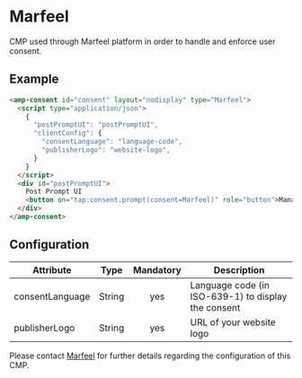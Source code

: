 <!---
Copyright 2019 The AMP HTML Authors. All Rights Reserved.

Licensed under the Apache License, Version 2.0 (the "License");
you may not use this file except in compliance with the License.
You may obtain a copy of the License at

      http://www.apache.org/licenses/LICENSE-2.0

Unless required by applicable law or agreed to in writing, software
distributed under the License is distributed on an "AS-IS" BASIS,
WITHOUT WARRANTIES OR CONDITIONS OF ANY KIND, either express or implied.
See the License for the specific language governing permissions and
limitations under the License.
-->

# Marfeel

CMP used through Marfeel platform in order to handle and enforce user consent.

## Example

```html
<amp-consent id="consent" layout="nodisplay" type="Marfeel">
  <script type="application/json">
    {
      "postPromptUI": "postPromptUI",
      "clientConfig": {
        "consentLanguage": "language-code",
        "publisherLogo": "website-logo",
      }
    }
  </script>
  <div id="postPromptUI">
    Post Prompt UI
    <button on="tap:consent.prompt(consent=Marfeel)" role="button">Manage</button>
  </div>
</amp-consent>
```

## Configuration

| Attribute        |  Type  | Mandatory | Description                                                       |
| ---------------- | :----: | :-------:                                                                     |----------------------------------------------------------------------------------------------------------- |
| consentLanguage        | String |    yes    | Language code (in ISO-639-1) to display the consent         |
| publisherLogo          | String |    yes    | URL of your website logo                                    |


Please contact [Marfeel](https://marfeel.com) for further details regarding the configuration of this CMP.
